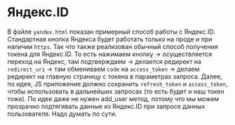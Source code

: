 # Яндекс.ID

В файле `yandex.html` показан примерный способ работы с Яндекс.ID. Стандартная кнопка Яндекса будет работать только 
на проде и при наличии `https`. Так что также реализован обычный способ получения токена для Яндекс.ID. То есть 
нажимаем кнопку -> осуществляется переход на Яндекс, там подтверждаем -> делается редирект на `redirect_uri` -> там 
обмениваем `code` на `access_token` -> делаем редирект на главную страницу с токена в параметрах запроса. Далее, по 
идее, JS приложение должно сохранить `refresh_token` и `access_token`, чтобы использовать в дальнейших запросах (то 
есть будет и наш токен тоже). По идее даже не нужен add_user метод, потому что мы можем прозрачно подтягивать данные 
из Яндекс.ID при запросе данных пользователя. Надо думать по сути.